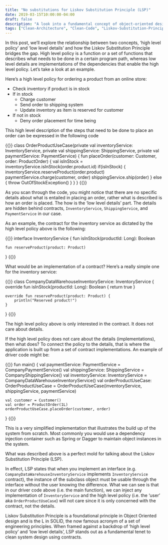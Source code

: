 ```yaml
---
title: "No substitutions for Liskov Substitution Principle (LSP)"
date: 2019-03-15T10:00:00-04:00
draft: false
description: "A look into a fundamental concept of object-oriented design."
tags: ["Clean-Architecture", "Clean-Code", "Liskov-Substitution-Principle", "LSP", "Kotlin"]
---
```


In this post, we’ll explore the relationship between two concepts, ‘high level policy’ and ‘low level details’ and how the Liskov Substitution Principle bridges the gap. High level policy is a function or a set of functions that describes what needs to be done in a certain program path, whereas low level details are implementations of the dependencies that enable the high level policy. Let’s take a look at an example.

Here’s a high level policy for ordering a product from an online store:

- Check inventory if product is in stock
- If in stock
  - Charge customer
  - Send order to shipping system
  - Update inventory as item is reserved for customer
- If not in stock
  - Deny order placement for time being

This high level description of the steps that need to be done to place an order can be expressed in the following code

{{<highlight kotlin>}}
class OrderProductUseCase(private val inventoryService: InventoryService,
                          private val shippingService: ShippingService,
                          private val paymentService: PaymentService) {
    fun placeOrder(customer: Customer, order: ProductOrder) {
        val isInStock = inventoryService.isInStock(order.product.id)
        if(isInStock) {
            inventoryService.reserveProduct(order.product)
            paymentService.charge(customer, order)
            shippingService.ship(order)
        } else {
            throw OutOfStockException()
        }
    }
}
{{</highlight>}}

As you scan through the code, you might notice that there are no specific details about what is entailed in placing an order, rather what is described is how an order is placed. The how is the ‘low level details’ part. The details are hidden behind contracts, `InventoryService`, `ShippingService`, and `PaymentService` in our case.

As an example, the contract for the inventory service as dictated by the high level policy above is the following:

{{<highlight kotlin>}}
interface InventoryService {
    fun isInStock(productId: Long): Boolean

    fun reserveProduct(product: Product)
}
{{</highlight>}}

What would be an implementation of a contract? Here’s a really simple one for the inventory service:

{{<highlight kotlin>}}
class CompanyDataWarehouseInventoryService: InventoryService {
    override fun isInStock(productId: Long): Boolean {
        return true
    }

    override fun reserveProduct(product: Product) {
        println("Reserved product!")
    }
}
{{</highlight>}}

The high level policy above is only interested in the contract. It does not care about details.

If the high level policy does not care about the details (implementations), then what does? To connect the policy to the details, that is where the application is built up from a set of contract implementations. An example of driver code might be:

{{<highlight kotlin>}}
fun main() {
    val paymentService: PaymentService = CompanyPaymentService()
    val shippingService: ShippingService = CompanyShippingService()
    val inventoryService: InventoryService = CompanyDataWarehouseInventoryService()
    val orderProductUseCase: OrderProductUseCase = OrderProductUseCase(inventoryService, shippingService, paymentService)

    val customer = Customer()
    val order = ProductOrder(1L)
    orderProductUseCase.placeOrder(customer, order)
}
{{</highlight>}}

This is a very simplified implementation that illustrates the build up of the system from scratch. Most commonly you would use a dependency injection container such as Spring or Dagger to maintain object instances in the system.

What was described above is a perfect mold for talking about the Liskov Substitution Principle (LSP).

In effect, LSP states that when you implement an interface (e.g. `CompanyDataWarehouseInventoryService` implements `InventoryService` contract), the instance of the subclass object must be usable through the interface without the user knowing the difference. What we can see is that in our driver code above (i.e. the main function), we can inject any implementation of `InventoryService` and the high level policy (i.e. the ‘user’ aka `OrderProductUseCase`) will not care since it is only concerned with the contract, not the details.

Liskov Substitution Principle is a foundational principle in Object Oriented design and is the L in SOLID, the now famous acronym of a set of engineering principles. When framed against a backdrop of ‘high level policy’ and ‘low level details’, LSP stands out as a fundamental tenet to clean system design using contracts.
